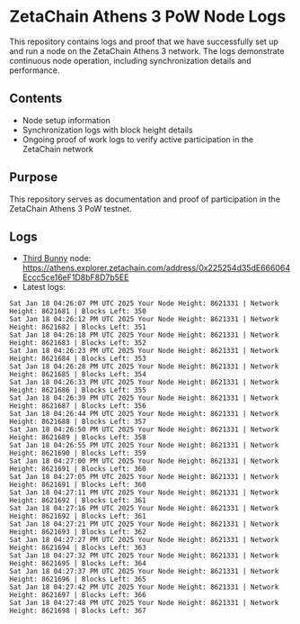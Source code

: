 # ZetaChain Athens 3 PoW Node Logs
This repository contains logs and proof that we have successfully set up and run a node on the ZetaChain Athens 3 network. The logs demonstrate continuous node operation, including synchronization details and performance.

## Contents
- Node setup information
- Synchronization logs with block height details
- Ongoing proof of work logs to verify active participation in the ZetaChain network

## Purpose
This repository serves as documentation and proof of participation in the ZetaChain Athens 3 PoW testnet.

## Logs

- [Third Bunny](https://thirdbunny.xyz/) node: https://athens.explorer.zetachain.com/address/0x225254d35dE666064Eccc5ce16eF1D8bF8D7b5EE
- Latest logs:
```
Sat Jan 18 04:26:07 PM UTC 2025 Your Node Height: 8621331 | Network Height: 8621681 | Blocks Left: 350
Sat Jan 18 04:26:12 PM UTC 2025 Your Node Height: 8621331 | Network Height: 8621682 | Blocks Left: 351
Sat Jan 18 04:26:18 PM UTC 2025 Your Node Height: 8621331 | Network Height: 8621683 | Blocks Left: 352
Sat Jan 18 04:26:23 PM UTC 2025 Your Node Height: 8621331 | Network Height: 8621684 | Blocks Left: 353
Sat Jan 18 04:26:28 PM UTC 2025 Your Node Height: 8621331 | Network Height: 8621685 | Blocks Left: 354
Sat Jan 18 04:26:33 PM UTC 2025 Your Node Height: 8621331 | Network Height: 8621686 | Blocks Left: 355
Sat Jan 18 04:26:39 PM UTC 2025 Your Node Height: 8621331 | Network Height: 8621687 | Blocks Left: 356
Sat Jan 18 04:26:44 PM UTC 2025 Your Node Height: 8621331 | Network Height: 8621688 | Blocks Left: 357
Sat Jan 18 04:26:50 PM UTC 2025 Your Node Height: 8621331 | Network Height: 8621689 | Blocks Left: 358
Sat Jan 18 04:26:55 PM UTC 2025 Your Node Height: 8621331 | Network Height: 8621690 | Blocks Left: 359
Sat Jan 18 04:27:00 PM UTC 2025 Your Node Height: 8621331 | Network Height: 8621691 | Blocks Left: 360
Sat Jan 18 04:27:05 PM UTC 2025 Your Node Height: 8621331 | Network Height: 8621691 | Blocks Left: 360
Sat Jan 18 04:27:11 PM UTC 2025 Your Node Height: 8621331 | Network Height: 8621692 | Blocks Left: 361
Sat Jan 18 04:27:16 PM UTC 2025 Your Node Height: 8621331 | Network Height: 8621692 | Blocks Left: 361
Sat Jan 18 04:27:21 PM UTC 2025 Your Node Height: 8621331 | Network Height: 8621693 | Blocks Left: 362
Sat Jan 18 04:27:27 PM UTC 2025 Your Node Height: 8621331 | Network Height: 8621694 | Blocks Left: 363
Sat Jan 18 04:27:32 PM UTC 2025 Your Node Height: 8621331 | Network Height: 8621695 | Blocks Left: 364
Sat Jan 18 04:27:37 PM UTC 2025 Your Node Height: 8621331 | Network Height: 8621696 | Blocks Left: 365
Sat Jan 18 04:27:42 PM UTC 2025 Your Node Height: 8621331 | Network Height: 8621697 | Blocks Left: 366
Sat Jan 18 04:27:48 PM UTC 2025 Your Node Height: 8621331 | Network Height: 8621698 | Blocks Left: 367
```
